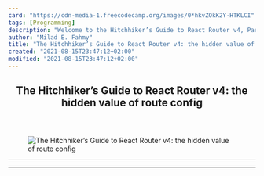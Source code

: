 ```yaml
---
card: "https://cdn-media-1.freecodecamp.org/images/0*hkvZOkK2Y-HTKLCI"
tags: [Programming]
description: "Welcome to the Hitchhiker’s Guide to React Router v4, Part IV"
author: "Milad E. Fahmy"
title: "The Hitchhiker’s Guide to React Router v4: the hidden value of route config"
created: "2021-08-15T23:47:12+02:00"
modified: "2021-08-15T23:47:12+02:00"
---
```

<div class="site-wrapper">
<main id="site-main" class="site-main outer">
<div class="inner">
<article class="post-full post tag-programming tag-react tag-javascript tag-coding tag-tech ">
<header class="post-full-header">
<h1 class="post-full-title">The Hitchhiker’s Guide to React Router v4: the hidden value of route config</h1>
</header>
<figure class="post-full-image">
<picture>
<source media="(max-width: 700px)" sizes="1px" srcset="data:image/gif;base64,R0lGODlhAQABAIAAAAAAAP///yH5BAEAAAAALAAAAAABAAEAAAIBRAA7 1w">
<source media="(min-width: 701px)" sizes="(max-width: 800px) 400px,
(max-width: 1170px) 700px,
1400px" srcset="https://cdn-media-1.freecodecamp.org/images/0*hkvZOkK2Y-HTKLCI 300w,
https://cdn-media-1.freecodecamp.org/images/0*hkvZOkK2Y-HTKLCI 600w,
https://cdn-media-1.freecodecamp.org/images/0*hkvZOkK2Y-HTKLCI 1000w,
https://cdn-media-1.freecodecamp.org/images/0*hkvZOkK2Y-HTKLCI 2000w">
<img onerror="this.style.display='none'" src="https://cdn-media-1.freecodecamp.org/images/0*hkvZOkK2Y-HTKLCI" alt="The Hitchhiker’s Guide to React Router v4: the hidden value of route config">
</picture>
</figure>
<section class="post-full-content">
<div class="post-content">
</div>
<hr>
<hr>
</section>
</article>
</div>
</main>
</div>
<!-- Google Tag Manager (noscript) -->
<!-- End Google Tag Manager (noscript) -->

